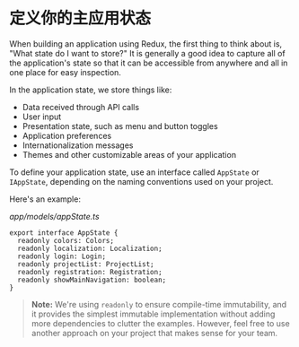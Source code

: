 # 定义你的主应用状态

When building an application using Redux, the first thing to think about is, "What state do I want to store?" It is generally a good idea to capture all of the application's state so that it can be accessible from anywhere and all in one place for easy inspection.

In the application state, we store things like:

- Data received through API calls
- User input
- Presentation state, such as menu and button toggles
- Application preferences
- Internationalization messages
- Themes and other customizable areas of your application

To define your application state, use an interface called `AppState` or `IAppState`, depending on the naming conventions used on your project.

Here's an example:

*app/models/appState.ts*

```
export interface AppState {
  readonly colors: Colors;
  readonly localization: Localization;
  readonly login: Login;
  readonly projectList: ProjectList;
  readonly registration: Registration;
  readonly showMainNavigation: boolean;
}
```

> **Note:** We're using `readonly` to ensure compile-time immutability, and it provides the simplest immutable implementation without adding more dependencies to clutter the examples. However, feel free to use another approach on your project that makes sense for your team.